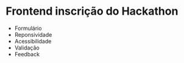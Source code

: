 # Frontend inscrição do Hackathon

- Formulário
- Reponsividade
- Acessibilidade
- Validação
- Feedback